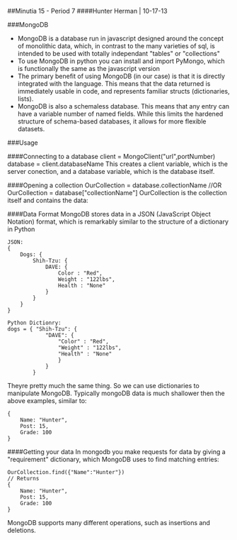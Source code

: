 ##Minutia 15 - Period 7
####Hunter Herman | 10-17-13

###MongoDB

* MongoDB is a database run in javascript designed around the concept of monolithic data, which, in contrast to the many varieties of sql, is intended to be used with totally independant "tables" or "collections"
* To use MongoDB in python you can install and import PyMongo, which is functionally the same as the javascript version
* The primary benefit of using MongoDB (in our case) is that it is directly integrated with the language. This means that the data returned is immediately usable in code, and represents familiar structs (dictionaries, lists). 
* MongoDB is also a schemaless database. This means that any entry can have a variable number of named fields. While this limits the hardened structure of schema-based databases, it allows for more flexible datasets.


###Usage

####Connecting to a database
    client = MongoClient("url",portNumber)
    database = client.databaseName
This creates a client variable, which is the server conection, and a database variable, which is the database itself.

####Opening a collection
    OurCollection = database.collectionName //OR
    OurCollection = database["collectionName"]
    OurCollection is the collection itself and contains the data:

####Data Format
MongoDB stores data in a JSON (JavaScript Object Notation) format, which is remarkably similar to the structure of a dictionary in Python

    JSON:
    {
        Dogs: {
            Shih-Tzu: {
                DAVE: {
                    Color : "Red",
                    Weight : "122lbs",
                    Health : "None"
                }
            }
        }
    }
    
    Python Dictionry:
    dogs = { "Shih-Tzu": {
                "DAVE": {
                    "Color" : "Red",
                    "Weight" : "122lbs",
                    "Health" : "None"
                    }
                }
            }
Theyre pretty much the same thing. So we can use dictionaries to manipulate MongoDB.
Typically mongoDB data is much shallower then the above examples, similar to:
    
    {
        Name: "Hunter",
        Post: 15,
        Grade: 100
    }
    
####Getting your data
In mongodb you make requests for data by giving a "requirement" dictionary, which MongoDB uses to find matching entries:
    
    OurCollection.find({"Name":"Hunter"})
    // Returns
    {
        Name: "Hunter",
        Post: 15,
        Grade: 100
    }

MongoDB supports many different operations, such as insertions and deletions.
